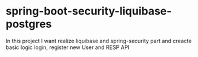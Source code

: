 # spring-boot-security-liquibase-postgres

In this project I want realize liquibase and spring-security part and creacte basic logic login, register new User 
and RESP API
